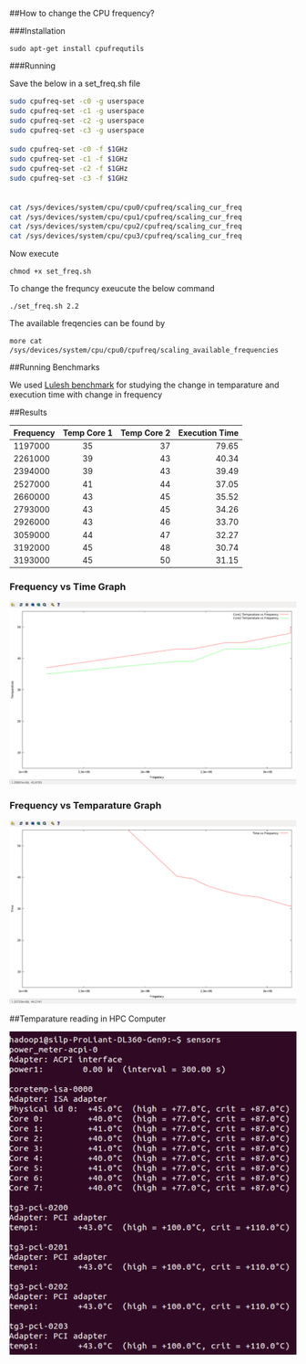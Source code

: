 

##How to change the CPU frequency?

###Installation

```
sudo apt-get install cpufrequtils
```

###Running

Save the below in a set_freq.sh file
```sh
sudo cpufreq-set -c0 -g userspace
sudo cpufreq-set -c1 -g userspace
sudo cpufreq-set -c2 -g userspace
sudo cpufreq-set -c3 -g userspace

sudo cpufreq-set -c0 -f $1GHz
sudo cpufreq-set -c1 -f $1GHz
sudo cpufreq-set -c2 -f $1GHz
sudo cpufreq-set -c3 -f $1GHz


cat /sys/devices/system/cpu/cpu0/cpufreq/scaling_cur_freq
cat /sys/devices/system/cpu/cpu1/cpufreq/scaling_cur_freq
cat /sys/devices/system/cpu/cpu2/cpufreq/scaling_cur_freq
cat /sys/devices/system/cpu/cpu3/cpufreq/scaling_cur_freq

```

Now execute 

```
chmod +x set_freq.sh
```

To change the frequncy exeucute the below command

```
./set_freq.sh 2.2
```

The available freqencies can be found by 

```
more cat /sys/devices/system/cpu/cpu0/cpufreq/scaling_available_frequencies
```

##Running Benchmarks

We used [Lulesh benchmark](https://codesign.llnl.gov/lulesh.php) for studying the change in temparature and execution time with change in frequency

##Results

| Frequency  | Temp Core 1 | Temp Core 2 | Execution Time|
| ------------- |:-------------:| -----:| ----:|
| 1197000 | 35 | 37 | 79.65 |
| 2261000 | 39 | 43 | 40.34 |
| 2394000 | 39 | 43 | 39.49 |
| 2527000 | 41 | 44 | 37.05 |
| 2660000 | 43 | 45 | 35.52 |
| 2793000 | 43 | 45 | 34.26 |
| 2926000 | 43 | 46 | 33.70 |
| 3059000 | 44 | 47 | 32.27 |
| 3192000 | 45 | 48 | 30.74 |
| 3193000 | 45 | 50 | 31.15 |



### Frequency vs Time Graph

![Temparature-Frequency](images/freq-temp.png) 

### Frequency vs Temparature Graph

![Time-Frequency](images/time-freq.png) 

##Temparature reading in HPC Computer

![Silp Temparature Reading](images/temparature-silp.png)





